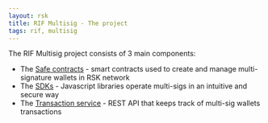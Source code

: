 ```yaml
---
layout: rsk
title: RIF Multisig - The project
tags: rif, multisig
---
```


The RIF Multisig project consists of 3 main components:
- The [Safe contracts](/rif/multisig/contracts/) - smart contracts used to create and manage multi-signature wallets in RSK network
- The [SDKs](/rif/multisig/sdk/) - Javascript libraries operate multi-sigs in an intuitive and secure way
- The [Transaction service](/rif/multisig/transaction-service/) - REST API that keeps track of multi-sig wallets transactions
